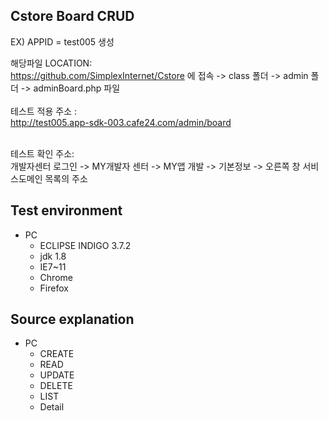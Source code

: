 <article class="markdown-body entry-content" itemprop="mainContentOfPage"><h1><a id="user-content-application-grid" class="anchor" href="#application-grid" aria-hidden="true"><span class="octicon octicon-link"></span></a>Cstore Board CRUD</h1>


EX) APPID = test005 생성 </BR>

해당파일 LOCATION:</BR>
https://github.com/SimplexInternet/Cstore 에 접속  -> class 폴더 -> admin 폴더 -> adminBoard.php  파일 
</BR>
</BR>
테스트 적용 주소 :</BR>
http://test005.app-sdk-003.cafe24.com/admin/board

</BR>
테스트 확인 주소:</BR>
개발자센터 로그인 -> MY개발자 센터 -> MY앱 개발 -> 기본정보 -> 오른쪽 창 서비스도메인 목록의 주소 

<BR>
<h2><a id="user-content-test-environment" class="anchor" href="#test-environment" aria-hidden="true"><span class="octicon octicon-link"></span></a>Test environment</h2>

<ul>
<li>PC

<ul>
<li>ECLIPSE INDIGO 3.7.2</li>
<li>jdk 1.8</li>
<li>IE7~11</li>
<li>Chrome</li>
<li>Firefox</li>
</ul></li>
</ul>


<h2><a id="user-content-test-environment" class="anchor" href="#test-environment" aria-hidden="true"><span class="octicon octicon-link"></span></a>Source explanation</h2>
<ul>
<li>PC

<ul>
<li>CREATE</li>
<li>READ</li>
<li>UPDATE</li>
<li>DELETE</li>
<li>LIST</li>
<li>Detail</li>
</ul></li>
</ul>







